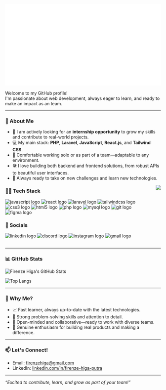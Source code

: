![Banner](./assets/banner.png)

Welcome to my GitHub profile!  
I'm passionate about web development, always eager to learn, and ready to make an impact as an team.

---

### 🚀 About Me
- 🌱 I am actively looking for an **internship opportunity** to grow my skills and contribute to real-world projects.
- 💻 My main stack: **PHP**, **Laravel**, **JavaScript**, **React.js**, and **Tailwind CSS**.
- 🤝 Comfortable working solo or as part of a team—adaptable to any environment.
- 🛠️ I love building both backend and frontend solutions, from robust APIs to beautiful user interfaces.
- 💬 Always ready to take on new challenges and learn new technologies.


<div style="margin-bottom: 20px;
border-radius: 100px;">
    <img align="right" height="150" src="https://media1.tenor.com/m/LiqhUEDmWcAAAAAC/cute.gif" />
</div>

### 👨‍💻 Tech Stack

<div align="left">
    <img src="https://cdn.jsdelivr.net/gh/devicons/devicon/icons/javascript/javascript-original.svg" height="30" alt="javascript logo"  />
    <img src="https://cdn.jsdelivr.net/gh/devicons/devicon/icons/react/react-original.svg" height="30" alt="react logo"  />
    <img src="https://cdn.jsdelivr.net/gh/devicons/devicon/icons/laravel/laravel-original.svg" height="30" alt="laravel logo"  />
    <img src="https://cdn.jsdelivr.net/gh/devicons/devicon/icons/tailwindcss/tailwindcss-original-wordmark.svg" height="40" alt="tailwindcss logo"  />
    <img src="https://cdn.jsdelivr.net/gh/devicons/devicon/icons/css3/css3-original.svg" height="30" alt="css3 logo"  />
    <img src="https://cdn.jsdelivr.net/gh/devicons/devicon/icons/html5/html5-original.svg" height="30" alt="html5 logo"  />
    <img src="https://cdn.jsdelivr.net/gh/devicons/devicon/icons/php/php-original.svg" height="30" alt="php logo"  />
    <img src="https://cdn.jsdelivr.net/gh/devicons/devicon/icons/mysql/mysql-original.svg" height="30" alt="mysql logo"  />
    <img src="https://cdn.jsdelivr.net/gh/devicons/devicon/icons/git/git-original.svg" height="30" alt="git logo"  />
    <img src="https://cdn.jsdelivr.net/gh/devicons/devicon/icons/figma/figma-original.svg" height="30" alt="figma logo"  />
</div>

### 🔗 Socials
<div align="left">
  <img src="https://raw.githubusercontent.com/maurodesouza/profile-readme-generator/master/src/assets/icons/social/linkedin/default.svg" width="52" height="40" alt="linkedin logo"  />
  <img src="https://raw.githubusercontent.com/maurodesouza/profile-readme-generator/master/src/assets/icons/social/discord/default.svg" width="52" height="40" alt="discord logo"  />
  <img src="https://raw.githubusercontent.com/maurodesouza/profile-readme-generator/master/src/assets/icons/social/instagram/default.svg" width="52" height="40" alt="instagram logo"  />
  <img src="https://raw.githubusercontent.com/maurodesouza/profile-readme-generator/master/src/assets/icons/social/gmail/default.svg" width="52" height="40" alt="gmail logo"  />
</div>

<br clear="right" />

---

### 📊 GitHub Stats

![Firenze Higa's GitHub Stats](https://github-readme-stats.vercel.app/api?username=firenzehiga&show_icons=true&theme=radical&count_private=true)

![Top Langs](https://github-readme-stats.vercel.app/api/top-langs/?username=firenzehiga&layout=compact&theme=radical)

<!-- ![Contribution](https://github.com/firenzehiga/firenzehiga/blob/output/github-contribution-grid-snake.svg) -->

---

### 💼 Why Me?
- 📈 Fast learner, always up-to-date with the latest technologies.
- 🧩 Strong problem-solving skills and attention to detail.
- 🤲 Open-minded and collaborative—ready to work with diverse teams.
- 🌟 Genuine enthusiasm for building real products and making a difference.

---

### 📫 Let's Connect!
- Email: [firenzehiga@gmail.com](mailto:firenzehiga@gmail.com)
- LinkedIn: [linkedin.com/in/firenze-higa-putra](https://www.linkedin.com/in/firenze-higa-putra-286043290/)

---

_“Excited to contribute, learn, and grow as part of your team!”_

<!--
**firenzehiga/firenzehiga** is a ✨ _special_ ✨ repository because its `README.md` (this file) appears on your GitHub profile.
-->
